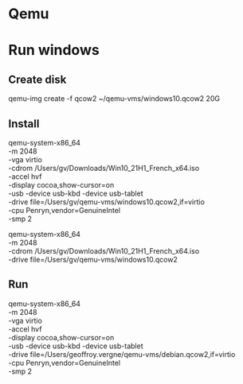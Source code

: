 # Qemu

# Run windows

## Create disk

qemu-img create -f qcow2 ~/qemu-vms/windows10.qcow2 20G

## Install

qemu-system-x86_64 \
    -m 2048 \
    -vga virtio \
    -cdrom /Users/gv/Downloads/Win10_21H1_French_x64.iso \
    -accel hvf \
    -display cocoa,show-cursor=on \
    -usb -device usb-kbd -device usb-tablet \
    -drive file=/Users/gv/qemu-vms/windows10.qcow2,if=virtio \
    -cpu Penryn,vendor=GenuineIntel \
    -smp 2

qemu-system-x86_64 \
    -m 2048 \
    -cdrom /Users/gv/Downloads/Win10_21H1_French_x64.iso \
    -drive file=/Users/gv/qemu-vms/windows10.qcow2


## Run

qemu-system-x86_64 \
    -m 2048 \
    -vga virtio \
    -accel hvf \
    -display cocoa,show-cursor=on \
    -usb -device usb-kbd -device usb-tablet \
    -drive file=/Users/geoffroy.vergne/qemu-vms/debian.qcow2,if=virtio \
    -cpu Penryn,vendor=GenuineIntel \
    -smp 2

